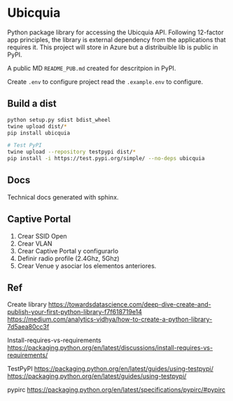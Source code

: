 # Ubicquia

Python package library for accessing the Ubicquia API. Following 12-factor app principles, the library is external dependency from the applications that requires it. This project will store in Azure but a distribuible lib is public in PyPI.

A public MD `README_PUB.md` created for descritpion in PyPI.

Create `.env` to configure project read the `.example.env` to configure.

## Build a dist

```bash
python setup.py sdist bdist_wheel
twine upload dist/*
pip install ubicquia

# Test PyPI
twine upload --repository testpypi dist/*
pip install -i https://test.pypi.org/simple/ --no-deps ubicquia
```

## Docs

Technical docs generated with sphinx.

## Captive Portal

1. Crear SSID Open
2. Crear VLAN
3. Crear Captive Portal y configurarlo
4. Definir radio profile (2.4Ghz, 5Ghz)
5. Crear Venue y asociar los elementos anteriores.

## Ref

Create library
<https://towardsdatascience.com/deep-dive-create-and-publish-your-first-python-library-f7f618719e14>
<https://medium.com/analytics-vidhya/how-to-create-a-python-library-7d5aea80cc3f>

Install-requires-vs-requirements
<https://packaging.python.org/en/latest/discussions/install-requires-vs-requirements/>

TestPyPI
<https://packaging.python.org/en/latest/guides/using-testpypi/>
<https://packaging.python.org/en/latest/guides/using-testpypi/>

pypirc
<https://packaging.python.org/en/latest/specifications/pypirc/#pypirc>
